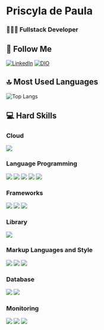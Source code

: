 # Priscyla de Paula
### 👩🏻‍💻 Fullstack Developer

## 📱 Follow Me
[![LinkedIn](https://img.shields.io/badge/LinkedIn-0A66C2?style=for-the-badge&logo=linkedin&logoColor=FFF)](https://www.linkedin.com/in/priscyladepaula/)
[![DIO](https://img.shields.io/badge/DIO%20Profile-88538f?style=for-the-badge&logo=dio&logoColor=FFF)](https://www.dio.me/users/priscyla_depaula)


## 🔝 Most Used Languages
![Top Langs](https://github-readme-stats-git-masterrstaa-rickstaa.vercel.app/api/top-langs/?username=priscyladepaula&bg_color=000&border_color=f26b7a&title_color=E94D5F&text_color=FFF&hide_title=true)

## 💻 Hard Skills
### Cloud 
![](https://img.shields.io/badge/-aws-232F3E?logo=amazonaws&logoColor=white&style=for-the-badge)

### Language Programming 

![](https://img.shields.io/badge/-CSharp-239120?logo=csharp&logoColor=white&style=for-the-badge)
![](https://img.shields.io/badge/-Python-3776AB?logo=python&logoColor=white&style=for-the-badge)
![](https://img.shields.io/badge/-JavaScript-F7DF1E?logo=javascript&logoColor=white&style=for-the-badge)
![](https://img.shields.io/badge/-TypeScript-3178C6?logo=typescript&logoColor=white&style=for-the-badge)
![](https://img.shields.io/badge/-Java-5382a1?logo=java&logoColor=white&style=for-the-badge)

### Frameworks
![](https://img.shields.io/badge/-React-61DAFB?logo=react&logoColor=white&style=for-the-badge)
![](https://img.shields.io/badge/-Angular-DD0031?logo=angular&logoColor=white&style=for-the-badge)
![](https://img.shields.io/badge/-Node-339933?logo=nodedotjs&logoColor=white&style=for-the-badge)

### Library
![](https://img.shields.io/badge/-NPM-CB3837?logo=npm&logoColor=white&style=for-the-badge)

### Markup Languages ​​and Style 
![](https://img.shields.io/badge/-HTML-E34F26?logo=html5&logoColor=white&style=for-the-badge)
![](https://img.shields.io/badge/-Markdown-000?logo=markdown&logoColor=white&style=for-the-badge)
![](https://img.shields.io/badge/-CSS-1572B6?logo=css3&logoColor=white&style=for-the-badge)

### Database 
![](https://img.shields.io/badge/-microsoft%20sql%20server-CC2927?logo=microsoftsqlserver&logoColor=white&style=for-the-badge)
![](https://img.shields.io/badge/-MySQL-4479A1?logo=mysql&logoColor=white&style=for-the-badge)

### Monitoring 
![](https://img.shields.io/badge/-splunk-000?logo=splunk&logoColor=white&style=for-the-badge)
![](https://img.shields.io/badge/-grafana-F46800?logo=grafana&logoColor=white&style=for-the-badge)
![](https://img.shields.io/badge/-kafka-231F20?logo=apachekafka&logoColor=white&style=for-the-badge)
